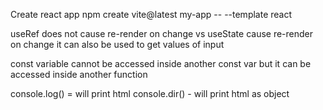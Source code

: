 Create react app
    npm create vite@latest my-app -- --template react

useRef
    does not cause re-render on change vs useState cause re-render on change
    it can also be used to get values of input

const variable cannot be accessed inside another const var but it can be accessed inside another function

console.log() = will print html
console.dir() - will print html as object

